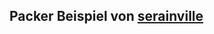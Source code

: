 ## Packer Beispiel von [serainville](https://github.com/serainville/packer_templates/tree/master/Ubuntu-18.04)